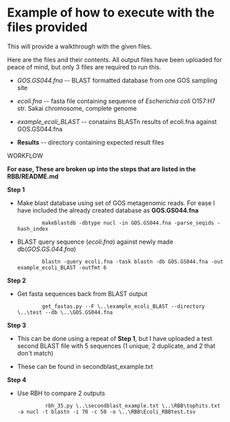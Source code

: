 # Example of how to execute with the files provided

This will provide a walkthrough with the given files.

Here are the files and their contents. All output files have been uploaded for peace of mind, but only 3 files are required to run this.

  * *GOS.GS044.fna* -- BLAST formatted database from one GOS sampling site

  * *ecoli.fna* -- fasta file containing sequence of *Escherichia coli* O157:H7 str. Sakai chromosome, complete genome

  * *example_ecoli_BLAST* -- conatains BLASTn results of ecoli.fna against GOS.GS044.fna

  * **Results** -- directory containing expected result files


WORKFLOW

**For ease, These are broken up into the steps that are listed in the RBB/README.md**


**Step 1** 

  * Make blast database using set of GOS metagenomic reads. For ease I have included the already created database as **GOS.GS044.fna** 

                makeblastdb -dbtype nucl -in GOS.GS044.fna -parse_seqids -hash_index


  * BLAST query sequence (*ecoli.fna*) against newly made db(*GOS.GS.044.fna*)

                blastn -query ecoli.fna -task blastn -db GOS.GS044.fna -out example_ecoli_BLAST -outfmt 6


**Step 2**

  * Get fasta sequences back from BLAST output

                get_fastas.py --F \..\example_ecoli_BLAST --directory \..\test --db \..\GOS.GS044.fna


**Step 3**

  * This can be done using a repeat of **Step 1**, but I have uploaded a test second BLAST file with 5 sequences (1 unique, 2 duplicate, and 2 that don't match)


  * These can be found in secondblast_example.txt


**Step 4**

  * Use RBH to compare 2 outputs

                 rbh_35.py \..\secondblast_example.txt \..\RBB\tophits.txt -a nucl -t blastn -i 70 -c 50 -o \..\RBB\Ecoli_RBBtest.tsv

